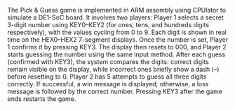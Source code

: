 The Pick & Guess game is implemented in ARM assembly using CPUlator to simulate a DE1-SoC board. It involves two players: Player 1 selects a secret 3-digit number using KEY0–KEY2 (for ones, tens, and hundreds digits respectively), with the values cycling from 0 to 9. Each digit is shown in real time on the HEX0–HEX2 7-segment displays. Once the number is set, Player 1 confirms it by pressing KEY3. The display then resets to 000, and Player 2 starts guessing the number using the same input method. After each guess (confirmed with KEY3), the system compares the digits: correct digits remain visible on the display, while incorrect ones briefly show a dash (–) before resetting to 0. Player 2 has 5 attempts to guess all three digits correctly. If successful, a win message is displayed; otherwise, a loss message is followed by the correct number. Pressing KEY3 after the game ends restarts the game.
